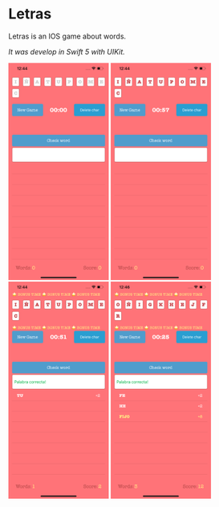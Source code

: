 # Letras

Letras is an IOS game about words.

*It was develop in Swift 5 with UIKit.*



<img src="images_readme/0.png" alt="drawing" width="200"/>
<img src="images_readme/1.png" alt="drawing" width="200"/>
<img src="images_readme/2.png" alt="drawing" width="200"/>
<img src="images_readme/3.png" alt="drawing" width="200"/>
